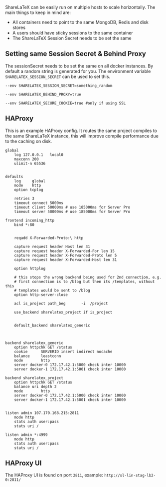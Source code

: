 ShareLaTeX can be easily run on multiple hosts to scale horizontally. The main things to keep in mind are:

* All containers need to point to the same MongoDB, Redis and disk stores
* A users should have sticky sessions to the same container
* The ShareLaTeX Session Secret needs to be set the same


## Setting same Session Secret & Behind Proxy

The sessionSecret needs to be set the same on all docker instances. By default a random string is generated for you. The environment variable `SHARELATEX_SESSION_SECRET` can be used to set this. 

`--env SHARELATEX_SESSION_SECRET=something_random`

`--env SHARELATEX_BEHIND_PROXY=true`

`--env SHARELATEX_SECURE_COOKIE=true #only if using SSL`

	


## HAProxy

This is an example HAProxy config. It routes the same project compiles to the same ShareLaTeX instance, this will improve compile performance due to the caching on disk.

	global
		log 127.0.0.1   local0
		maxconn 200
		ulimit-n 65536


	defaults
		log     global
		mode    http
		option tcplog

		retries 3
		timeout connect 5000ms
		timeout client 50000ms # use 185000ms for Server Pro
		timeout server 50000ms # use 185000ms for Server Pro

	frontend incoming_http
		bind *:80


		reqadd X-Forwarded-Proto:\ http

		capture request header Host len 31
		capture request header X-Forwarded-For len 15
		capture request header X-Forwarded-Proto len 5
		capture request header X-Forwarded-Host len 31

		option httplog

		# this stops the wrong backend being used for 2nd connection, e.g.
		# first connection is to /blog but then its /templates, without this
		# templates would be sent to /blog
		option http-server-close

		acl is_project path_beg       -i  /project

		use_backend sharelatex_project if is_project


		default_backend sharelatex_generic

	 

	backend sharelatex_generic
		option httpchk GET /status
		cookie      SERVERID insert indirect nocache
		balance     leastconn
		mode        http
		server docker-0 172.17.42.1:5000 check inter 10000
		server docker-1 172.17.42.1:5001 check inter 10000

	backend sharelatex_project
		option httpchk GET /status
		balance uri depth 2
		mode        http
		server docker-0 172.17.42.1:5000 check inter 10000
		server docker-1 172.17.42.1:5001 check inter 10000


	listen admin 107.170.168.215:2811
		mode http
		stats auth user:pass
		stats uri /

	listen admin *:4999
		mode http
		stats auth user:pass
		stats uri /

## HAProxy UI

The HAProxy UI is found on port `2811`, example: `http://sl-lin-stag-lb2-0:2811/`